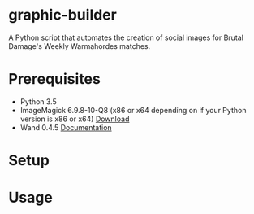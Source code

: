 # graphic-builder
A Python script that automates the creation of social images for Brutal Damage's Weekly Warmahordes matches.

# Prerequisites
* Python 3.5
* ImageMagick 6.9.8-10-Q8 (x86 or x64 depending on if your Python version is x86 or x64) [Download](https://ftp.icm.edu.pl/packages/ImageMagick/binaries/ImageMagick-6.9.8-10-Q8-x86-dll.exe)
* Wand 0.4.5 [Documentation](http://docs.wand-py.org/en/0.4.5/index.html)

# Setup

# Usage
